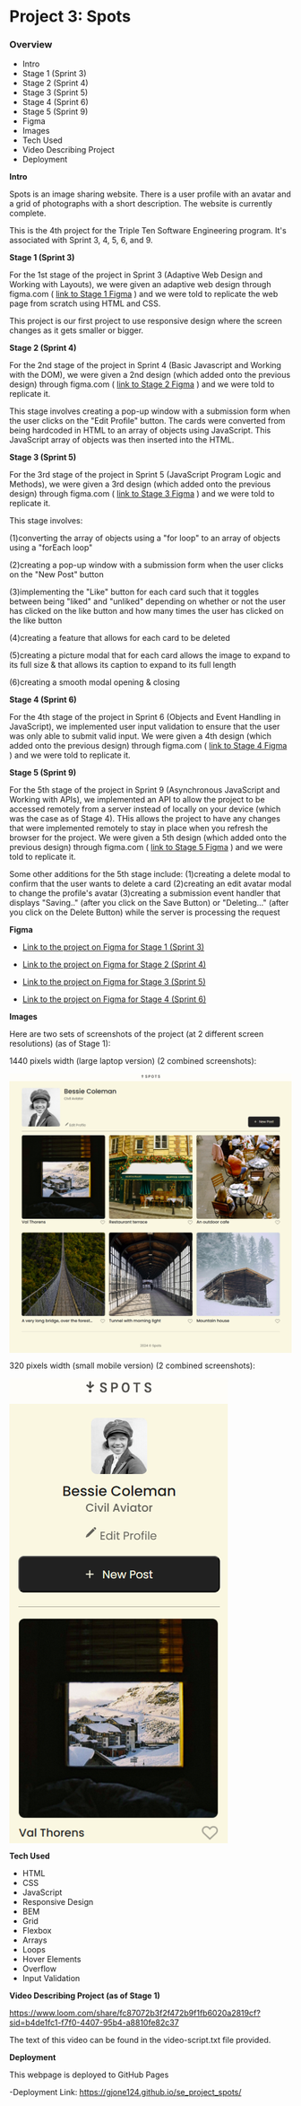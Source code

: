 # Project 3: Spots

### Overview

- Intro
- Stage 1 (Sprint 3)
- Stage 2 (Sprint 4)
- Stage 3 (Sprint 5)
- Stage 4 (Sprint 6)
- Stage 5 (Sprint 9)
- Figma
- Images
- Tech Used
- Video Describing Project
- Deployment

**Intro**

Spots is an image sharing website. There is a user profile with an avatar and a grid of photographs with a short description. The website is currently complete.

This is the 4th project for the Triple Ten Software Engineering program. It's associated with Sprint 3, 4, 5, 6, and 9.

**Stage 1 (Sprint 3)**

For the 1st stage of the project in Sprint 3 (Adaptive Web Design and Working with Layouts), we were given an adaptive web design through figma.com ( [link to Stage 1 Figma](https://www.figma.com/file/BBNm2bC3lj8QQMHlnqRsga/Sprint-3-Project-%E2%80%94-Spots?type=design&node-id=2%3A60&mode=design&t=afgNFybdorZO6cQo-1) ) and we were told to replicate the web page from scratch using HTML and CSS.

This project is our first project to use responsive design where the screen changes as it gets smaller or bigger.

**Stage 2 (Sprint 4)**

For the 2nd stage of the project in Sprint 4 (Basic Javascript and Working with the DOM), we were given a 2nd design (which added onto the previous design) through figma.com ( [link to Stage 2 Figma](https://www.figma.com/design/GfXsvCPiLqITbrVOr7odwc/Sprint-4-Project%3A-Spots?node-id=0-1&t=tQN5JrnznqQ4Wa4c-0) ) and we were told to replicate it.

This stage involves creating a pop-up window with a submission form when the user clicks on the "Edit Profile" button. The cards were converted from being hardcoded in HTML to an array of objects using JavaScript. This JavaScript array of objects was then inserted into the HTML.

**Stage 3 (Sprint 5)**

For the 3rd stage of the project in Sprint 5 (JavaScript Program Logic and Methods), we were given a 3rd design (which added onto the previous design) through figma.com ( [link to Stage 3 Figma](https://www.figma.com/design/1qCS9RkiKiVquBhpOJqjZ0/Sprint-5-Project%3A-Spots?node-id=51-138&node-type=canvas&t=NJZoBcWTFx313b9i-0) ) and we were told to replicate it.

This stage involves:

(1)converting the array of objects using a "for loop" to an array of objects using a "forEach loop"

(2)creating a pop-up window with a submission form when the user clicks on the "New Post" button

(3)implementing the "Like" button for each card such that it toggles between being "liked" and "unliked" depending on whether or not the user has clicked on the like button and how many times the user has clicked on the like button

(4)creating a feature that allows for each card to be deleted

(5)creating a picture modal that for each card allows the image to expand to its full size & that allows its caption to expand to its full length

(6)creating a smooth modal opening & closing

**Stage 4 (Sprint 6)**

For the 4th stage of the project in Sprint 6 (Objects and Event Handling in JavaScript), we implemented user input validation to ensure that the user was only able to submit valid input. We were given a 4th design (which added onto the previous design) through figma.com ( [link to Stage 4 Figma](https://www.figma.com/design/jFtXsDr4XOyebKcgjyXN6W/Sprint-6-Project%3A-Spots?node-id=0-1&node-type=canvas&t=AqkMzv182siS3OdU-0) ) and we were told to replicate it.

**Stage 5 (Sprint 9)**

For the 5th stage of the project in Sprint 9 (Asynchronous JavaScript and Working with APIs), we implemented an API to allow the project to be accessed remotely from a server instead of locally on your device (which was the case as of Stage 4). THis allows the project to have any changes that were implemented remotely to stay in place when you refresh the browser for the project. We were given a 5th design (which added onto the previous design) through figma.com ( [link to Stage 5 Figma](https://www.figma.com/design/mXGZ6wZ4QPKx5KjpHX9QCV/Sprint-9-Project%3A-Spots?node-id=0-1&t=q3sLidv5V6u8hM1F-0) ) and we were told to replicate it.

Some other additions for the 5th stage include:
(1)creating a delete modal to confirm that the user wants to delete a card
(2)creating an edit avatar modal to change the profile's avatar
(3)creating a submission event handler that displays "Saving.." (after you click on the Save Button) or "Deleting..." (after you click on the Delete Button) while the server is processing the request

**Figma**

- [Link to the project on Figma for Stage 1 (Sprint 3)](https://www.figma.com/file/BBNm2bC3lj8QQMHlnqRsga/Sprint-3-Project-%E2%80%94-Spots?type=design&node-id=2%3A60&mode=design&t=afgNFybdorZO6cQo-1)

- [Link to the project on Figma for Stage 2 (Sprint 4)](https://www.figma.com/design/GfXsvCPiLqITbrVOr7odwc/Sprint-4-Project%3A-Spots?node-id=0-1&t=tQN5JrnznqQ4Wa4c-0)

- [Link to the project on Figma for Stage 3 (Sprint 5)](https://www.figma.com/design/1qCS9RkiKiVquBhpOJqjZ0/Sprint-5-Project%3A-Spots?node-id=51-138&node-type=canvas&t=NJZoBcWTFx313b9i-0)

- [Link to the project on Figma for Stage 4 (Sprint 6)](https://www.figma.com/design/jFtXsDr4XOyebKcgjyXN6W/Sprint-6-Project%3A-Spots?node-id=0-1&node-type=canvas&t=AqkMzv182siS3OdU-0)

**Images**

Here are two sets of screenshots of the project (at 2 different screen resolutions) (as of Stage 1):

1440 pixels width (large laptop version) (2 combined screenshots):

<div display="flex"><img align="center" alt="First Screenshot of Large Laptop Version" src="./src/images/laptop-screenshot-1.png" /></div>
<div display="flex"><img align="center" alt="Second Screenshot of Large Laptop Version" src="./src/images/laptop-screenshot-2.png" /></div>

320 pixels width (small mobile version) (2 combined screenshots):

<div display="flex"><img align="center" width="390px" alt="First Screenshot of Small Mobile Version" src="./src/images/mobile-screenshot-1.png" /></div>
<div display="flex"><img align="center" width="390px" alt="Second Screenshot of Small Mobile Version" src="./src/images/mobile-screenshot-2.png" /></div>

**Tech Used**

- HTML
- CSS
- JavaScript
- Responsive Design
- BEM
- Grid
- Flexbox
- Arrays
- Loops
- Hover Elements
- Overflow
- Input Validation

**Video Describing Project (as of Stage 1)**

https://www.loom.com/share/fc87072b3f2f472b9f1fb6020a2819cf?sid=b4de1fc1-f7f0-4407-95b4-a8810fe82c37

The text of this video can be found in the video-script.txt file provided.

**Deployment**

This webpage is deployed to GitHub Pages

-Deployment Link: https://gjone124.github.io/se_project_spots/
